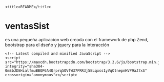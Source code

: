 <!DOCTYPE html>
<html lang="en">
<head>
	<meta charset="UTF-8">
	<!-- Latest compiled and minified CSS -->
	<link rel="stylesheet" href="https://maxcdn.bootstrapcdn.com/bootstrap/3.3.6/css/bootstrap.min.css" integrity="sha384-1q8mTJOASx8j1Au+a5WDVnPi2lkFfwwEAa8hDDdjZlpLegxhjVME1fgjWPGmkzs7" crossorigin="anonymous">
	
	<title>README</title>
</head>
<body>
	<div class="jumbotron">
		<h1>ventasSist</h1>
		<p>es una pequeña aplicacion web creada con el framework de php Zend, bootstrap para el dseño y jquery para la interacción</p>			
	</div>
	
	<!-- Latest compiled and minified JavaScript -->
	<script src="https://maxcdn.bootstrapcdn.com/bootstrap/3.3.6/js/bootstrap.min.js" integrity="sha384-0mSbJDEHialfmuBBQP6A4Qrprq5OVfW37PRR3j5ELqxss1yVqOtnepnHVP9aJ7xS" crossorigin="anonymous"></script>
</body>
</html>